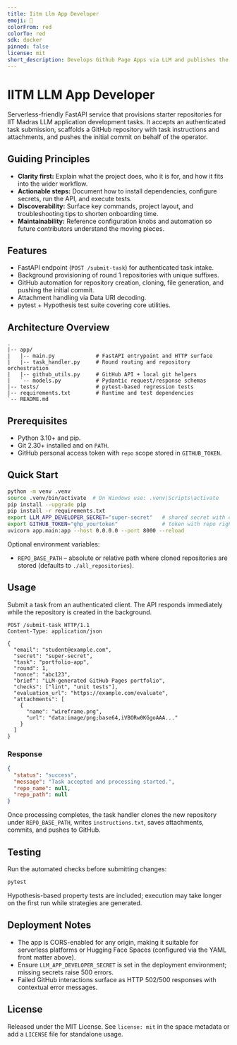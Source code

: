 ```yaml
---
title: Iitm Llm App Developer
emoji: 🏢
colorFrom: red
colorTo: red
sdk: docker
pinned: false
license: mit
short_description: Develops Github Page Apps via LLM and publishes the same
---
```


# IITM LLM App Developer

Serverless-friendly FastAPI service that provisions starter repositories for IIT Madras LLM application development tasks. It accepts an authenticated task submission, scaffolds a GitHub repository with task instructions and attachments, and pushes the initial commit on behalf of the operator.

## Guiding Principles
- **Clarity first:** Explain what the project does, who it is for, and how it fits into the wider workflow.
- **Actionable steps:** Document how to install dependencies, configure secrets, run the API, and execute tests.
- **Discoverability:** Surface key commands, project layout, and troubleshooting tips to shorten onboarding time.
- **Maintainability:** Reference configuration knobs and automation so future contributors understand the moving pieces.

## Features
- FastAPI endpoint (`POST /submit-task`) for authenticated task intake.
- Background provisioning of round 1 repositories with unique suffixes.
- GitHub automation for repository creation, cloning, file generation, and pushing the initial commit.
- Attachment handling via Data URI decoding.
- pytest + Hypothesis test suite covering core utilities.

## Architecture Overview
```
.
|-- app/
|   |-- main.py             # FastAPI entrypoint and HTTP surface
|   |-- task_handler.py     # Round routing and repository orchestration
|   |-- github_utils.py     # GitHub API + local git helpers
|   `-- models.py           # Pydantic request/response schemas
|-- tests/                  # pytest-based regression tests
|-- requirements.txt        # Runtime and test dependencies
`-- README.md
```

## Prerequisites
- Python 3.10+ and pip.
- Git 2.30+ installed and on `PATH`.
- GitHub personal access token with `repo` scope stored in `GITHUB_TOKEN`.

## Quick Start
```bash
python -m venv .venv
source .venv/bin/activate  # On Windows use: .venv\Scripts\activate
pip install --upgrade pip
pip install -r requirements.txt
export LLM_APP_DEVELOPER_SECRET="super-secret"   # shared secret with caller
export GITHUB_TOKEN="ghp_yourtoken"              # token with repo rights
uvicorn app.main:app --host 0.0.0.0 --port 8000 --reload
```

Optional environment variables:
- `REPO_BASE_PATH` – absolute or relative path where cloned repositories are stored (defaults to `./all_repositories`).

## Usage
Submit a task from an authenticated client. The API responds immediately while the repository is created in the background.

```http
POST /submit-task HTTP/1.1
Content-Type: application/json

{
  "email": "student@example.com",
  "secret": "super-secret",
  "task": "portfolio-app",
  "round": 1,
  "nonce": "abc123",
  "brief": "LLM-generated GitHub Pages portfolio",
  "checks": ["lint", "unit tests"],
  "evaluation_url": "https://example.com/evaluate",
  "attachments": [
    {
      "name": "wireframe.png",
      "url": "data:image/png;base64,iVBORw0KGgoAAA..."
    }
  ]
}
```

### Response
```json
{
  "status": "success",
  "message": "Task accepted and processing started.",
  "repo_name": null,
  "repo_path": null
}
```

Once processing completes, the task handler clones the new repository under `REPO_BASE_PATH`, writes `instructions.txt`, saves attachments, commits, and pushes to GitHub.

## Testing
Run the automated checks before submitting changes:
```bash
pytest
```

Hypothesis-based property tests are included; execution may take longer on the first run while strategies are generated.

## Deployment Notes
- The app is CORS-enabled for any origin, making it suitable for serverless platforms or Hugging Face Spaces (configured via the YAML front matter above).
- Ensure `LLM_APP_DEVELOPER_SECRET` is set in the deployment environment; missing secrets raise 500 errors.
- Failed GitHub interactions surface as HTTP 502/500 responses with contextual error messages.

## License
Released under the MIT License. See `license: mit` in the space metadata or add a `LICENSE` file for standalone usage.
